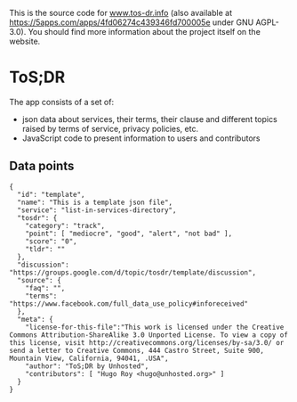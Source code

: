 This is the source code for www.tos-dr.info (also available at
https://5apps.com/apps/4fd06274c439346fd700005e under GNU AGPL-3.0). You should
find more information about the project itself on the website.

# ToS;DR

The app consists of a set of:
+ json data about services, their terms, their clause and different topics
raised by terms of service, privacy policies, etc. 
+ JavaScript code to present information to users and contributors

## Data points 

	{
	  "id": "template",
	  "name": "This is a template json file",
	  "service": "list-in-services-directory",
	  "tosdr": {
	  	"category": "track",
	  	"point": [ "mediocre", "good", "alert", "not bad" ],
	  	"score": "0", 
	  	"tldr": ""
	  },
	  "discussion": "https://groups.google.com/d/topic/tosdr/template/discussion",
	  "source": {
	  	"faq": "",
	  	"terms": "https://www.facebook.com/full_data_use_policy#inforeceived"
	  },
	  "meta": {
	  	"license-for-this-file":"This work is licensed under the Creative Commons Attribution-ShareAlike 3.0 Unported License. To view a copy of this license, visit http://creativecommons.org/licenses/by-sa/3.0/ or send a letter to Creative Commons, 444 Castro Street, Suite 900, Mountain View, California, 94041, .USA",
	  	"author": "ToS;DR by Unhosted",
	  	"contributors": [ "Hugo Roy <hugo@unhosted.org>" ]
	  }
	}
